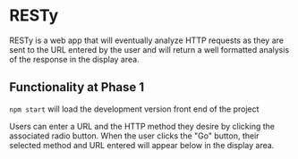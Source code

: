 # RESTy

RESTy is a web app that will eventually analyze HTTP requests as they are sent to the URL entered by the user and will return a well formatted analysis of the response in the display area.

## Functionality at Phase 1

```npm start``` will load the development version front end of the project

Users can enter a URL and the HTTP method they desire by clicking the associated radio button. When the user clicks the "Go" button, their selected method and URL entered will appear below in the display area.
